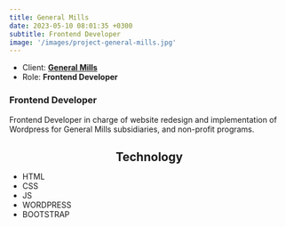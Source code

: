 ```yaml
---
title: General Mills
date: 2023-05-10 08:01:35 +0300
subtitle: Frontend Developer
image: '/images/project-general-mills.jpg'
---
```


<ul class="list-inline item-details">
    <li>Client:
        <strong><a href="https://www.generalmills.com/">General Mills</a>
        </strong>
    </li>
    <li>Role:
        <strong>Frontend Developer</strong>
    </li>
</ul>

<h3>Frontend Developer</h3>
Frontend Developer in charge of website redesign and implementation of Wordpress for General Mills subsidiaries, and non-profit programs.

<h2 style="text-align: center; margin-bottom: 10px;">Technology</h2>
<ul class="list-inline item-details">
    <li>HTML</li>
    <li>CSS</li>
    <li>JS</li>
    <li>WORDPRESS</li>
    <li>BOOTSTRAP</li>
</ul>
